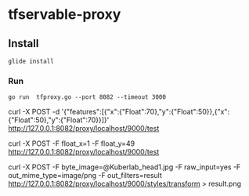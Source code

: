 # tfservable-proxy

## Install

```
glide install
```

### Run

```
go run  tfproxy.go --port 8082 --timeout 3000
```


curl -X POST -d '{"features":[{"x":{"Float":70},"y":{"Float":50}},{"x":{"Float":50},"y":{"Float":70}}]}' http://127.0.0.1:8082/proxy/localhost/9000/test

curl -X POST -F float_x=1 -F float_y=49 http://127.0.0.1:8082/proxy/localhost/9000/test

 curl -X POST -F byte_image=@Kuberlab_head1.jpg -F raw_input=yes -F out_mime_type=image/png -F out_filters=result http://127.0.0.1:8082/proxy/localhost/9000/styles/transform > result.png
